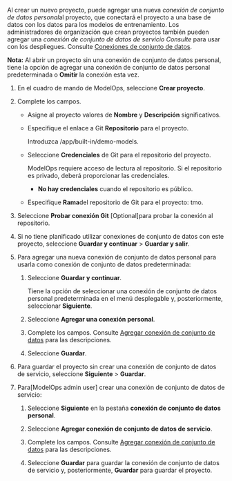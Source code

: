 Al crear un nuevo proyecto, puede agregar una nueva *conexión de conjunto de datos personal*al proyecto, que conectará el proyecto a una base de datos con los datos para los modelos de entrenamiento. Los administradores de organización que crean proyectos también pueden agregar una *conexión de conjunto de datos de servicio Consulte* para usar con los despliegues. Consulte [Conexiones de conjunto de datos](wkm1725389190945.md).

**Nota:** Al abrir un proyecto sin una conexión de conjunto de datos personal, tiene la opción de agregar una conexión de conjunto de datos personal predeterminada o **Omitir** la conexión esta vez.

1.  En el cuadro de mando de ModelOps, seleccione **Crear proyecto**.


1.  Complete los campos.

    -   Asigne al proyecto valores de **Nombre** y **Descripción** significativos.


    -   Especifique el enlace a Git **Repositorio** para el proyecto.

        Introduzca /app/built-in/demo-models.


    -   Seleccione **Credenciales** de Git para el repositorio del proyecto.

        ModelOps requiere acceso de lectura al repositorio. Si el repositorio es privado, deberá proporcionar las credenciales.

        -   **No hay credenciales** cuando el repositorio es público.


    -   Especifique **Rama**del repositorio de Git para el proyecto: tmo.


1.  Seleccione **Probar conexión Git** [Optional]para probar la conexión al repositorio.


1.  Si no tiene planificado utilizar conexiones de conjunto de datos con este proyecto, seleccione **Guardar y continuar** > **Guardar y salir**.


1.  Para agregar una nueva conexión de conjunto de datos personal para usarla como conexión de conjunto de datos predeterminada:

    1.  Seleccione **Guardar y continuar**.

        Tiene la opción de seleccionar una conexión de conjunto de datos personal predeterminada en el menú desplegable y, posteriormente, seleccionar **Siguiente**.


    1.  Seleccione **Agregar una conexión personal**.


    1.  Complete los campos. Consulte [Agregar conexión de conjunto de datos](vpe1725389258480.md) para las descripciones.


    1.  Seleccione **Guardar**.


1.  Para guardar el proyecto sin crear una conexión de conjunto de datos de servicio, seleccione **Siguiente** > **Guardar**.


1.  Para[ModelOps admin user] crear una conexión de conjunto de datos de servicio:

    1.  Seleccione **Siguiente** en la pestaña **conexión de conjunto de datos personal**.


    1.  Seleccione **Agregar conexión de conjunto de datos de servicio**.


    1.  Complete los campos. Consulte [Agregar conexión de conjunto de datos](vpe1725389258480.md) para las descripciones.


    1.  Seleccione **Guardar** para guardar la conexión de conjunto de datos de servicio y, posteriormente, **Guardar** para guardar el proyecto.


